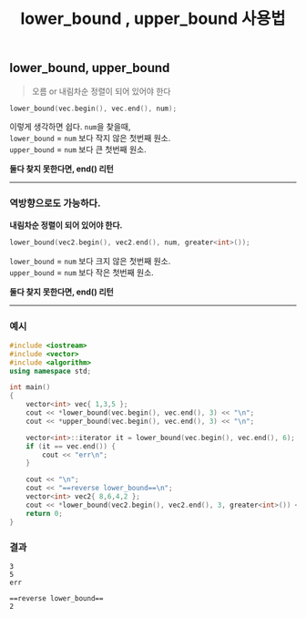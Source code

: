 ﻿---
title: lower_bound , upper_bound 사용법
categories:
- Cpp

tags:
- Cpp
- STL
- lower_bound
- upper_bound
---

## lower_bound, upper_bound
> 오름 or 내림차순 정렬이 되어 있어야 한다

```c++
lower_bound(vec.begin(), vec.end(), num);
```

> 
이렇게 생각하면 쉽다.  `num`을 찾을때,  
`lower_bound` = `num` 보다 작지 않은 첫번째 원소.  
`upper_bound` = `num` 보다 큰 첫번째 원소.  

**둘다 찾지 못한다면, end() 리턴**

---

### 역방향으로도 가능하다.
**내림차순 정렬이 되어 있어야 한다.**

```c++
lower_bound(vec2.begin(), vec2.end(), num, greater<int>());
```

>
`lower_bound` = `num` 보다 크지 않은 첫번째 원소.  
`upper_bound` = `num` 보다 작은 첫번째 원소.  

**둘다 찾지 못한다면, end() 리턴**

---


### 예시

```c++
#include <iostream>
#include <vector>
#include <algorithm>
using namespace std;

int main()
{
	vector<int> vec{ 1,3,5 };
	cout << *lower_bound(vec.begin(), vec.end(), 3) << "\n";
	cout << *upper_bound(vec.begin(), vec.end(), 3) << "\n";

	vector<int>::iterator it = lower_bound(vec.begin(), vec.end(), 6);
	if (it == vec.end()) {
		cout << "err\n";
	}

	cout << "\n";
	cout << "==reverse lower_bound==\n";
	vector<int> vec2{ 8,6,4,2 };
	cout << *lower_bound(vec2.begin(), vec2.end(), 3, greater<int>()) << "\n";
	return 0;
}
```

### 결과
```
3
5
err

==reverse lower_bound==
2
```